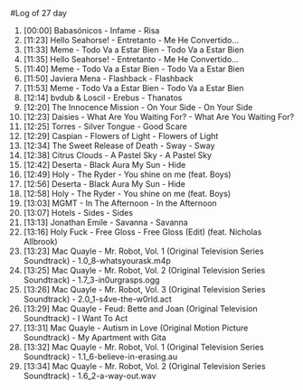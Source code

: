 #Log of 27 day

1. [00:00] Babasónicos - Infame - Risa
1. [11:23] Hello Seahorse! - Entretanto - Me He Convertido...
1. [11:33] Meme - Todo Va a Estar Bien - Todo Va a Estar Bien
1. [11:35] Hello Seahorse! - Entretanto - Me He Convertido...
1. [11:40] Meme - Todo Va a Estar Bien - Todo Va a Estar Bien
1. [11:50] Javiera Mena - Flashback - Flashback
1. [11:53] Meme - Todo Va a Estar Bien - Todo Va a Estar Bien
1. [12:14] bvdub & Loscil - Erebus - Thanatos
1. [12:20] The Innocence Mission - On Your Side - On Your Side
1. [12:23] Daisies - What Are You Waiting For? - What Are You Waiting For?
1. [12:25] Torres - Silver Tongue - Good Scare
1. [12:29] Caspian - Flowers of Light - Flowers of Light
1. [12:34] The Sweet Release of Death - Sway - Sway
1. [12:38] Citrus Clouds - A Pastel Sky - A Pastel Sky
1. [12:42] Deserta - Black Aura My Sun - Hide
1. [12:49] Holy - The Ryder - You shine on me (feat. Boys)
1. [12:56] Deserta - Black Aura My Sun - Hide
1. [12:58] Holy - The Ryder - You shine on me (feat. Boys)
1. [13:03] MGMT - In The Afternoon - In the Afternoon
1. [13:07] Hotels - Sides - Sides
1. [13:13] Jonathan Emile - Savanna - Savanna
1. [13:16] Holy Fuck - Free Gloss - Free Gloss (Edit) (feat. Nicholas Allbrook)
1. [13:23] Mac Quayle - Mr. Robot, Vol. 1 (Original Television Series Soundtrack) - 1.0_8-whatsyourask.m4p
1. [13:25] Mac Quayle - Mr. Robot, Vol. 2 (Original Television Series Soundtrack) - 1.7_3-in0urgrasps.ogg
1. [13:26] Mac Quayle - Mr. Robot, Vol. 3 (Original Television Series Soundtrack) - 2.0_1-s4ve-the-w0rld.act
1. [13:29] Mac Quayle - Feud: Bette and Joan (Original Television Soundtrack) - I Want To Act
1. [13:31] Mac Quayle - Autism in Love (Original Motion Picture Soundtrack) - My Apartment with Gita
1. [13:32] Mac Quayle - Mr. Robot, Vol. 1 (Original Television Series Soundtrack) - 1.1_6-believe-in-erasing.au
1. [13:34] Mac Quayle - Mr. Robot, Vol. 2 (Original Television Series Soundtrack) - 1.6_2-a-way-out.wav

